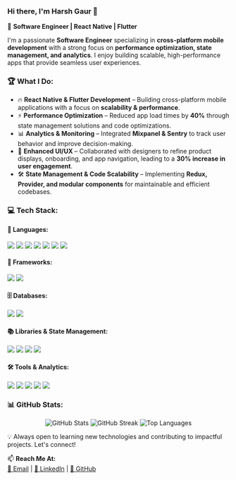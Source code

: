 ### Hi there, I'm Harsh Gaur 👋  

🚀 **Software Engineer | React Native | Flutter**  

I'm a passionate **Software Engineer** specializing in **cross-platform mobile development** with a strong focus on **performance optimization, state management, and analytics**. I enjoy building scalable, high-performance apps that provide seamless user experiences.  

### 🏆 **What I Do:**  
- 🔥 **React Native & Flutter Development** – Building cross-platform mobile applications with a focus on **scalability & performance**.  
- ⚡ **Performance Optimization** – Reduced app load times by **40%** through state management solutions and code optimizations.  
- 📊 **Analytics & Monitoring** – Integrated **Mixpanel & Sentry** to track user behavior and improve decision-making.  
- 🎨 **Enhanced UI/UX** – Collaborated with designers to refine product displays, onboarding, and app navigation, leading to a **30% increase in user engagement**.  
- 🛠 **State Management & Code Scalability** – Implementing **Redux, Provider, and modular components** for maintainable and efficient codebases.  

### 💻 **Tech Stack:**  
#### 🚀 **Languages:**  
<p>  
  <img src="https://img.shields.io/badge/Java-%23ED8B00.svg?style=flat&logo=java&logoColor=white"/>  
  <img src="https://img.shields.io/badge/Dart-%230175C2.svg?style=flat&logo=dart&logoColor=white"/>  
  <img src="https://img.shields.io/badge/JavaScript-%23F7DF1E.svg?style=flat&logo=javascript&logoColor=black"/>  
  <img src="https://img.shields.io/badge/TypeScript-%23007ACC.svg?style=flat&logo=typescript&logoColor=white"/>  
  <img src="https://img.shields.io/badge/SQL-%2300599C.svg?style=flat&logo=mysql&logoColor=white"/>  
  <img src="https://img.shields.io/badge/HTML5-%23E34F26.svg?style=flat&logo=html5&logoColor=white"/>  
  <img src="https://img.shields.io/badge/CSS3-%231572B6.svg?style=flat&logo=css3&logoColor=white"/>  
</p>  

#### 📱 **Frameworks:**  
<p>  
  <img src="https://img.shields.io/badge/React%20Native-20232A?style=flat&logo=react&logoColor=61DAFB"/>  
  <img src="https://img.shields.io/badge/Flutter-%2302569B.svg?style=flat&logo=flutter&logoColor=white"/>  
</p>  

#### 🗄️ **Databases:**  
<p>  
  <img src="https://img.shields.io/badge/MySQL-%2300f.svg?style=flat&logo=mysql&logoColor=white"/>  
  <img src="https://img.shields.io/badge/Firebase-%23FFCA28.svg?style=flat&logo=firebase&logoColor=black"/>  
</p>  

#### 📚 **Libraries & State Management:**  
<p>  
  <img src="https://img.shields.io/badge/Redux-764ABC?style=flat&logo=redux&logoColor=white"/>  
  <img src="https://img.shields.io/badge/Provider-%2302569B.svg?style=flat&logo=flutter&logoColor=white"/>  
  <img src="https://img.shields.io/badge/Hive-%23FFCA28.svg?style=flat&logo=hive&logoColor=black"/>  
  <img src="https://img.shields.io/badge/React-20232A?style=flat&logo=react&logoColor=61DAFB"/>  
</p>  

#### 🛠 **Tools & Analytics:**  
<p>  
  <img src="https://img.shields.io/badge/Git-%23F05033.svg?style=flat&logo=git&logoColor=white"/>  
  <img src="https://img.shields.io/badge/GitHub-%23121011.svg?style=flat&logo=github&logoColor=white"/>  
  <img src="https://img.shields.io/badge/Mixpanel-6200EA?style=flat&logo=mixpanel&logoColor=white"/>  
  <img src="https://img.shields.io/badge/Sentry-F21D21?style=flat&logo=sentry&logoColor=white"/>  
  <img src="https://img.shields.io/badge/SonarQube-4E9BCD?style=flat&logo=sonarqube&logoColor=white"/>  
</p>  

### 📊 **GitHub Stats:**  
<p align="center">  
  <img src="https://github-readme-stats.vercel.app/api?username=HarshGaur017&show_icons=true&theme=radical" alt="GitHub Stats" />  
  <img src="https://github-readme-streak-stats.herokuapp.com/?user=HarshGaur017&theme=radical" alt="GitHub Streak" />  
  <img src="https://github-readme-stats.vercel.app/api/top-langs/?username=HarshGaur017&layout=compact&theme=radical" alt="Top Languages" />  
</p>  

💡 Always open to learning new technologies and contributing to impactful projects. Let's connect!  

📫 **Reach Me At:**  
[📩 Email](mailto:harshgaur017@gmail.com) | [🔗 LinkedIn](https://linkedin.com/in/harsh-gaur-520a73258) | [🐙 GitHub](https://github.com/HarshGaur017)  
